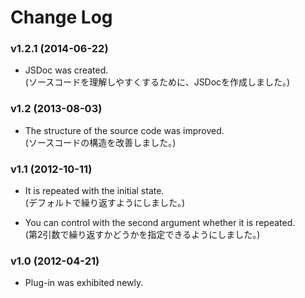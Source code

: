 # Change Log

### v1.2.1 (2014-06-22)
- JSDoc was created.  
  (ソースコードを理解しやすくするために、JSDocを作成しました。)

### v1.2 (2013-08-03)
- The structure of the source code was improved.  
  (ソースコードの構造を改善しました。)

### v1.1 (2012-10-11)
- It is repeated with the initial state.  
  (デフォルトで繰り返すようにしました。)

- You can control with the second argument whether it is repeated.  
  (第2引数で繰り返すかどうかを指定できるようにしました。)


### v1.0 (2012-04-21)
- Plug-in was exhibited newly.
